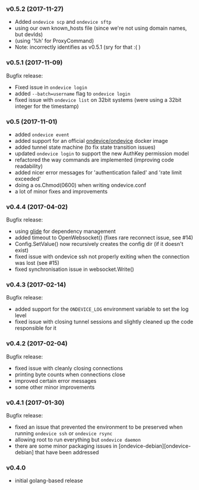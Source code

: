 ### v0.5.2 (2017-11-27)

- Added `ondevice scp` and `ondevice sftp`
- using our own known_hosts file (since we're not using domain names, but devIds)
- (using '%h' for ProxyCommand)
- Note: incorrectly identifies as v0.5.1 (sry for that :( )

### v0.5.1 (2017-11-09)

Bugfix release:

- Fixed issue in `ondevice login`
- added `--batch=username` flag to `ondevice login`
- fixed issue with `ondevice list` on 32bit systems (were using a 32bit integer for the timestamp)

### v0.5 (2017-11-01)

- added `ondevice event`
- added support for an official [ondevice/ondevice](https://hub.docker.com/r/ondevice/ondevice) docker image
- added tunnel state machine (to fix state transition issues)
- updated `ondevice login` to support the new AuthKey permission model
- refactored the way commands are implemented (improving code readability)
- added nicer error messages for 'authentication failed' and 'rate limit exceeded'
- doing a os.Chmod(0600) when writing ondevice.conf 
- a lot of minor fixes and improvements

### v0.4.4 (2017-04-02)

Bugfix release:

- using [glide](https://glide.sh/) for dependency management
- added timeout to OpenWebsocket() (fixes rare reconnect issue, see #14)
- Config.SetValue() now recursively creates the config dir (if it doesn't exist)
- fixed issue with ondevice ssh not properly exiting when the connection was lost (see #15)
- fixed synchronisation issue in websocket.Write()

### v0.4.3 (2017-02-14)

Bugfix release:

- added support for the `ONDEVICE_LOG` environment variable to set the log level
- fixed issue with closing tunnel sessions and slightly cleaned up the code responsible for it

### v0.4.2 (2017-02-04)

Bugfix release:

- fixed issue with cleanly closing connections
- printing byte counts when connections close
- improved certain error messages
- some other minor improvements

### v0.4.1 (2017-01-30)

Bugfix release:

- fixed an issue that prevented the environment to be preserved when running `ondevice ssh` or `ondevice rsync`
- allowing root to run everything but `ondevice daemon`
- there are some minor packaging issues in [ondevice-debian][ondevice-debian] that have been addressed

### v0.4.0

- initial golang-based release
